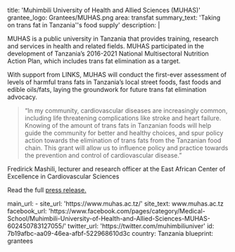 title: 'Muhimbili University of Health and Allied Sciences (MUHAS)'
grantee_logo: Grantees/MUHAS.png
area: transfat
summary_text: 'Taking on trans fat in Tanzania''s food supply'
description: |
  <p>MUHAS is a public university in Tanzania that provides training, research and services in health and related fields. MUHAS participated in the development of Tanzania’s 2016-2021 National Multisectoral Nutrition Action Plan, which includes trans fat elimination as a target.
  </p>
  <p>With support from LINKS, MUHAS will conduct the first-ever assessment of levels of harmful trans fats in Tanzania’s local street foods, fast foods and edible oils/fats, laying the groundwork for future trans fat elimination advocacy.
  </p>
  <blockquote>“In my community, cardiovascular diseases are increasingly common, including life threatening complications like stroke and heart failure. Knowing of the amount of trans fats in Tanzanian foods will help guide the community for better and healthy choices, and spur policy action towards the elimination of trans fats from the Tanzanian food chain. This grant will allow us to influence policy and practice towards the prevention and control of cardiovascular disease.”
  </blockquote>
  <p>Fredirick Mashili, lecturer and research officer at the East African Center of Excellence in Cardiovascular Sciences
  </p>
  <p>Read the full <a href="https://www.linkscommunity.org/assets/Grantees/muhas_tanzania_links-grant-press-release-11-2019.pdf" target="_blank">press release.</a>
  </p>
main_url:
  -
    site_url: 'https://www.muhas.ac.tz/'
    site_text: www.muhas.ac.tz
facebook_url: 'https://www.facebook.com/pages/category/Medical-School/Muhimbili-University-of-Health-and-Allied-Sciences-MUHAS-602450783127055/'
twitter_url: 'https://twitter.com/muhimbiliuniver'
id: 7b19afbc-aa09-46ea-afbf-522968610d3c
country: Tanzania
blueprint: grantees
